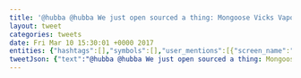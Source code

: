 ```yaml
---
title: '@hubba @hubba We just open sourced a thing: Mongoose Vicks Vapo Rub https://t.co/E93tee5muP! Give mongo durable commits.'
layout: tweet
categories: tweets
date: Fri Mar 10 15:30:01 +0000 2017
entities: {"hashtags":[],"symbols":[],"user_mentions":[{"screen_name":"hubba","name":"Hubba","id":14608479,"id_str":"14608479","indices":[0,6]},{"screen_name":"hubba","name":"Hubba","id":14608479,"id_str":"14608479","indices":[7,13]}],"urls":[{"url":"https://t.co/E93tee5muP","expanded_url":"https://www.npmjs.com/package/mongoose-vicks","display_url":"npmjs.com/package/mongoo…","indices":[68,91]}]}
tweetJson: {"text":"@hubba @hubba We just open sourced a thing: Mongoose Vicks Vapo Rub https://t.co/E93tee5muP! Give mongo durable commits."}
---
```

